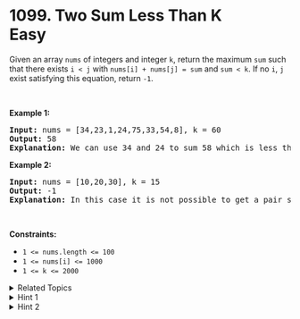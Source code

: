 
# 1099. Two Sum Less Than K<br> Easy

<p>Given an array <code>nums</code> of integers and&nbsp;integer <code>k</code>, return the maximum <code>sum</code> such that there exists <code>i &lt; j</code> with <code>nums[i] + nums[j] = sum</code> and <code>sum &lt; k</code>. If no <code>i</code>, <code>j</code> exist satisfying this equation, return <code>-1</code>.</p>

<p>&nbsp;</p>
<p><strong class="example">Example 1:</strong></p>

<pre>
<strong>Input:</strong> nums = [34,23,1,24,75,33,54,8], k = 60
<strong>Output:</strong> 58
<strong>Explanation: </strong>We can use 34 and 24 to sum 58 which is less than 60.
</pre>

<p><strong class="example">Example 2:</strong></p>

<pre>
<strong>Input:</strong> nums = [10,20,30], k = 15
<strong>Output:</strong> -1
<strong>Explanation: </strong>In this case it is not possible to get a pair sum less that 15.
</pre>

<p>&nbsp;</p>
<p><strong>Constraints:</strong></p>

<ul>
	<li><code>1 &lt;= nums.length &lt;= 100</code></li>
	<li><code>1 &lt;= nums[i] &lt;= 1000</code></li>
	<li><code>1 &lt;= k &lt;= 2000</code></li>
</ul>


<details>

<summary> Related Topics </summary>

-	`Array`
-	`Two Pointers`
-	`Binary Search`
-	`Sorting`

</details>


<details>
<summary> Hint 1 </summary>
What if we have the array sorted?
</details>

<details>
<summary> Hint 2 </summary>
Loop the array and get the value A[i] then we need to find a value A[j] such that A[i] + A[j] < K  which means A[j] < K - A[i]. In order to do that we can find that value with a binary search.
</details>
